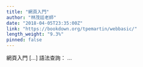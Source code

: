 ```yaml
---
title: "網頁入門"
author: "林茂廷老師"
date: "2018-04-05T23:35:00Z"
link: "https://bookdown.org/tpemartin/webbasic/"
length_weight: "9.3%"
pinned: false
---
```


網頁入門 [...] 語法查詢： ...
